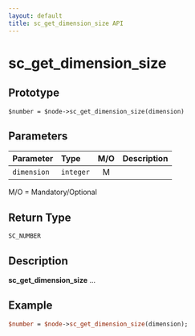 ```yaml
---
layout: default
title: sc_get_dimension_size API
---
```



sc_get_dimension_size
=====================


Prototype
---------

```
$number = $node->sc_get_dimension_size(dimension)
```


Parameters
----------

| Parameter | Type     | M/O | Description                                    |
|:----------|:---------|:---:|:-----------------------------------------------|
| `dimension` | `integer` |  M  |                                              |

M/O = Mandatory/Optional


Return Type
-----------

`SC_NUMBER`


Description
-----------

**sc_get_dimension_size** ...


Example
-------

```perl
$number = $node->sc_get_dimension_size(dimension);
```
